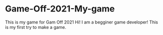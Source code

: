 # Game-Off-2021-My-game
This is my game for Gam Off 2021
Hi! I am a begginer game developer! This is my first try to make a game. 
